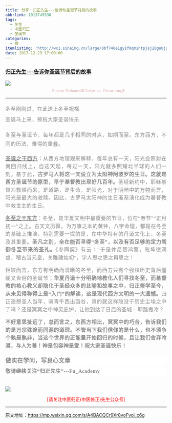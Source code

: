 ```yaml
---
title: 分享：归正先生---告诉你圣诞节背后的故事
abbrlink: 1013749536
tags:
  - 冬至
  - 中医归正
  - 圣诞节
categories:
  - 摘
itemlistimg: 'http://wx1.sinaimg.cn/large/8bf740e1gy1fmqm1ntpjsj20gu0jgkic.jpg'
date: 2017-12-23 17:00:00
---
```

###  [归正先生---告诉你圣诞节背后的故事](https://mp.weixin.qq.com/s/A4BACQCr9Xr8voFvoi_c6g "跳转至原文")

<div class="rich_media_content ">
                    <p style="margin-bottom: 5px;white-space: normal;text-align: center;margin-top: 10px;"><img style="clear: both; display: block; margin:auto;" src="http://wx1.sinaimg.cn/large/8bf740e1gy1fmqm1ntpjsj20gu0jgkic.jpg" data-copyright="0" class="" data-ratio="1.155115511551155" data-w="606"  /></p><p style="margin-top: 5px;margin-bottom: 10px;white-space: normal;text-align: center;line-height: normal;"><span style="background-color: rgb(255, 255, 255);color: rgb(215, 171, 169);font-family: 仿宋;font-size: 14px;">---Stevan Dohanos《Christmas Decorating》</span></p><hr style="white-space: normal;"  /><p style="white-space: normal;text-align: justify;margin-bottom: 5px;line-height: normal;margin-top: 20px;"><span style="color: rgb(136, 136, 136);font-family: 仿宋;font-size: 16px;letter-spacing: 0.5px;line-height: 1.75em;background-color: rgb(255, 255, 255);">冬至刚刚过，在此送上冬至祝福</span></p><p style="white-space: normal;text-align: justify;margin-bottom: 5px;margin-top: 5px;line-height: normal;"><span style="color: rgb(136, 136, 136);font-family: 仿宋;font-size: 16px;letter-spacing: 0.5px;line-height: 1.75em;background-color: rgb(255, 255, 255);">圣诞马上来，预祝大家圣诞快乐</span></p><p style="white-space: normal;text-align: justify;margin-bottom: 5px;line-height: normal;margin-top: 20px;"><span style="color: rgb(136, 136, 136);font-family: 仿宋;font-size: 16px;letter-spacing: 0.5px;line-height: 1.75em;background-color: rgb(255, 255, 255);">冬至与圣诞节，每年都是几乎相同的时点，如期而至。东方西方，不同的历法，难得的重叠。</span><br  /></p><p style="margin-top: 20px;margin-bottom: 10px;white-space: normal;text-align: justify;line-height: 1.75em;"><span style="text-decoration: underline;"><strong><span style="background-color: rgb(255, 255, 255);color: rgb(136, 136, 136);font-family: 仿宋;font-size: 16px;letter-spacing: 0.5px;">圣诞之于西方</span></strong></span><strong><span style="background-color: rgb(255, 255, 255);color: rgb(136, 136, 136);font-family: 仿宋;font-size: 16px;letter-spacing: 0.5px;">：</span></strong><span style="background-color: rgb(255, 255, 255);color: rgb(136, 136, 136);font-family: 仿宋;font-size: 16px;letter-spacing: 0.5px;">从西方地理观来解释，每年总有一天，阳光会照射在南回归线上，自这天起，每过一天，阳光就多照耀北半球的人们一刻。基于此，<strong>古罗马人将这一天设立为太阳神阿波罗的生日。这就是西方圣诞节的原型，早于基督教出现好几百年。</strong>圣经新约中，耶稣基督为救赎而来，是道路，是生命，是阳光，对于阴暗中的万物而言，阳光是最大的救赎。因此，古罗马太阳神的生日渐渐演化成为基督教中救世主的生日。</span></p><p style="margin-top: 15px;margin-bottom: 15px;white-space: normal;text-align: justify;line-height: 1.75em;"><span style="text-decoration: underline;"><strong><span style="background-color: rgb(255, 255, 255);color: rgb(136, 136, 136);font-family: 仿宋;font-size: 16px;letter-spacing: 0.5px;">冬至之于东方</span></strong></span><span style="background-color: rgb(255, 255, 255);color: rgb(136, 136, 136);font-family: 仿宋;font-size: 16px;letter-spacing: 0.5px;">：冬至，是华夏文明中最重要的节日，位在“春节”“正月初一”之上。古天文历算，为万事之本的黄钟，八字命理，都是在冬至的基础上推演。特别需要一提的是，在中华特有的丹道文化上，冬至及其重要。<strong>圣凡之别，全在能否寻得“冬至”，以及有否足够的定力驾御冬至带来的圣礼。</strong>《参同契》有云：“于是仲尼赞鸿蒙，乾坤德洞虚，稽古当元皇，关雎建始初”，学人思之思之再思之！</span></p><p style="margin-top: 15px;margin-bottom: 15px;white-space: normal;text-align: justify;line-height: 1.75em;"><span style="background-color: rgb(255, 255, 255);color: rgb(136, 136, 136);font-family: 仿宋;font-size: 16px;letter-spacing: 0.5px;">相较而言，东方有明确而清晰的冬至，而西方只有个强权历史背后僵硬又世俗的圣诞节；<strong>华夏丹道十分明确地教化人们寻找冬至，而基督教的核心教义却隐化于圣经众多的比喻和故事之中，归正修学至今，从未见得称得上是“入门”的解读，这是现代西方文明的一大遗憾。</strong>归正遥想圣人当年，骑青牛西出函谷，真的就这样隐没于历史尘埃之中了吗？还是冥冥之中神灵庇护，让他到达了日后的圣城---耶路撒冷？</span></p><p style="margin-top: 15px;margin-bottom: 15px;white-space: normal;text-align: justify;line-height: 1.75em;"><strong><span style="background-color: rgb(255, 255, 255);color: rgb(136, 136, 136);font-family: 仿宋;font-size: 16px;letter-spacing: 0.5px;">不好意思扯远了，总而言之，东西方相比，冥冥中的巧合，告诉我们的是万宗殊途而同源的道理。</span></strong><strong><span style="background-color: rgb(255, 255, 255);color: rgb(136, 136, 136);font-family: 仿宋;font-size: 16px;letter-spacing: 0.5px;">不管当下我们信仰的是什么，也不须争个孰是孰非，当这个世界的正能量开始回归的时候，且让我们舍弃冷漠，与人为善！神是包容神是爱！祝大家圣诞快乐！</span></strong></p><p style="margin-top: 15px;margin-bottom: 15px;white-space: normal;text-align: justify;line-height: 1.75em;"><span style="background-color: rgb(255, 255, 255);color: rgb(136, 136, 136);font-family: 仿宋;font-size: 16px;letter-spacing: 0.5px;"></span></p><p style="margin-top: 20px;margin-bottom: 5px;font-size: 16px;white-space: normal;max-width: 100%;min-height: 1em;color: rgb(62, 62, 62);text-align: justify;line-height: 1.75em;box-sizing: border-box !important;word-wrap: break-word !important;background-color: rgb(255, 255, 255);"><span style="max-width: 100%;font-size: 18px;box-sizing: border-box !important;word-wrap: break-word !important;"><strong style="max-width: 100%;box-sizing: border-box !important;word-wrap: break-word !important;"><span style="max-width: 100%;color: rgb(136, 136, 136);font-family: 仿宋;letter-spacing: 0.5px;box-sizing: border-box !important;word-wrap: break-word !important;">做实在学问，写良心文章</span></strong></span></p><p style="margin-top: 5px;margin-bottom: 15px;font-size: 16px;white-space: normal;max-width: 100%;min-height: 1em;color: rgb(62, 62, 62);background-color: rgb(255, 255, 255);line-height: 1.75em;box-sizing: border-box !important;word-wrap: break-word !important;text-align: justify;"><span style="max-width: 100%;font-size: 18px;box-sizing: border-box !important;word-wrap: break-word !important;"><strong style="max-width: 100%;box-sizing: border-box !important;word-wrap: break-word !important;"><span style="max-width: 100%;color: rgb(136, 136, 136);font-family: 仿宋;font-size: 16px;letter-spacing: 0.5px;text-align: justify;box-sizing: border-box !important;word-wrap: break-word !important;">敬请继续关注“归正先生”---Fu_Academy</span></strong></span></p><hr style="font-size: 16px;white-space: normal;max-width: 100%;color: rgb(62, 62, 62);background-color: rgb(255, 255, 255);box-sizing: border-box !important;word-wrap: break-word !important;"  />
					<img style="clear: both; display: block; margin:auto;" src="http://wx1.sinaimg.cn/mw690/8bf740e1gy1fgqt1hfuomj20hs0bzmyp.jpg" /><p style="text-align: center; color: red">[请关注中医归正(中医修正)先生公众号]</p><hr />
                </div>



原文地址：https://mp.weixin.qq.com/s/A4BACQCr9Xr8voFvoi_c6g
